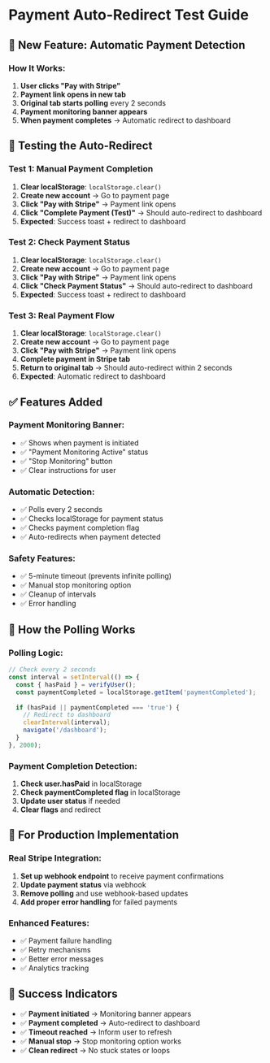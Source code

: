 # Payment Auto-Redirect Test Guide

## 🎯 **New Feature: Automatic Payment Detection**

### **How It Works:**
1. **User clicks "Pay with Stripe"**
2. **Payment link opens in new tab**
3. **Original tab starts polling** every 2 seconds
4. **Payment monitoring banner appears**
5. **When payment completes** → Automatic redirect to dashboard

## 🧪 **Testing the Auto-Redirect**

### **Test 1: Manual Payment Completion**
1. **Clear localStorage**: `localStorage.clear()`
2. **Create new account** → Go to payment page
3. **Click "Pay with Stripe"** → Payment link opens
4. **Click "Complete Payment (Test)"** → Should auto-redirect to dashboard
5. **Expected**: Success toast + redirect to dashboard

### **Test 2: Check Payment Status**
1. **Clear localStorage**: `localStorage.clear()`
2. **Create new account** → Go to payment page
3. **Click "Pay with Stripe"** → Payment link opens
4. **Click "Check Payment Status"** → Should auto-redirect to dashboard
5. **Expected**: Success toast + redirect to dashboard

### **Test 3: Real Payment Flow**
1. **Clear localStorage**: `localStorage.clear()`
2. **Create new account** → Go to payment page
3. **Click "Pay with Stripe"** → Payment link opens
4. **Complete payment in Stripe tab**
5. **Return to original tab** → Should auto-redirect within 2 seconds
6. **Expected**: Automatic redirect to dashboard

## ✅ **Features Added**

### **Payment Monitoring Banner:**
- ✅ Shows when payment is initiated
- ✅ "Payment Monitoring Active" status
- ✅ "Stop Monitoring" button
- ✅ Clear instructions for user

### **Automatic Detection:**
- ✅ Polls every 2 seconds
- ✅ Checks localStorage for payment status
- ✅ Checks payment completion flag
- ✅ Auto-redirects when payment detected

### **Safety Features:**
- ✅ 5-minute timeout (prevents infinite polling)
- ✅ Manual stop monitoring option
- ✅ Cleanup of intervals
- ✅ Error handling

## 🔧 **How the Polling Works**

### **Polling Logic:**
```javascript
// Check every 2 seconds
const interval = setInterval(() => {
  const { hasPaid } = verifyUser();
  const paymentCompleted = localStorage.getItem('paymentCompleted');
  
  if (hasPaid || paymentCompleted === 'true') {
    // Redirect to dashboard
    clearInterval(interval);
    navigate('/dashboard');
  }
}, 2000);
```

### **Payment Completion Detection:**
1. **Check user.hasPaid** in localStorage
2. **Check paymentCompleted flag** in localStorage
3. **Update user status** if needed
4. **Clear flags** and redirect

## 🚀 **For Production Implementation**

### **Real Stripe Integration:**
1. **Set up webhook endpoint** to receive payment confirmations
2. **Update payment status** via webhook
3. **Remove polling** and use webhook-based updates
4. **Add proper error handling** for failed payments

### **Enhanced Features:**
- ✅ Payment failure handling
- ✅ Retry mechanisms
- ✅ Better error messages
- ✅ Analytics tracking

## 🎉 **Success Indicators**

- ✅ **Payment initiated** → Monitoring banner appears
- ✅ **Payment completed** → Auto-redirect to dashboard
- ✅ **Timeout reached** → Inform user to refresh
- ✅ **Manual stop** → Stop monitoring option works
- ✅ **Clean redirect** → No stuck states or loops 